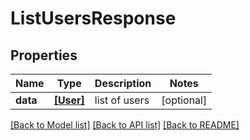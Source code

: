 # ListUsersResponse


## Properties
Name | Type | Description | Notes
------------ | ------------- | ------------- | -------------
**data** | [**[User]**](User.md) | list of users | [optional] 

[[Back to Model list]](../README.md#documentation-for-models) [[Back to API list]](../README.md#documentation-for-api-endpoints) [[Back to README]](../README.md)


